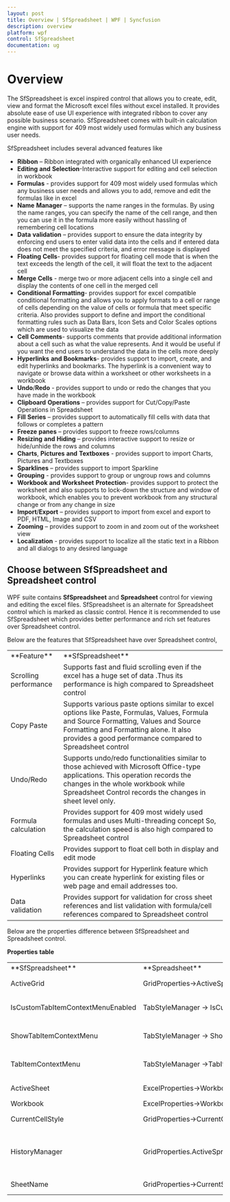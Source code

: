 ```yaml
---
layout: post
title: Overview | SfSpreadsheet | WPF | Syncfusion
description: overview
platform: wpf
control: SfSpreadsheet
documentation: ug
---
```


# Overview

The SfSpreadsheet is excel inspired control that allows you to create, edit, view and format the Microsoft excel files without excel installed. It provides absolute ease of use UI experience with integrated ribbon to cover any possible business scenario. SfSpreadsheet comes with built-in calculation engine with support for 409 most widely used formulas which any business user needs. 

SfSpreadsheet includes several advanced features like 

* **Ribbon** – Ribbon integrated with organically enhanced UI experience
* **Editing** **and** **Selection**-Interactive support for editing and cell selection in workbook
* **Formulas** - provides support for 409 most widely used formulas which any business user needs and allows you to add, remove and edit the formulas like in excel
* **Name** **Manager** – supports the name ranges in the formulas. By using the name ranges, you can specify the name of the cell range, and then you can use it in the formula more easily without hassling of remembering cell locations
* **Data** **validation** – provides support to ensure the data integrity by enforcing end users to enter valid data into the cells and if entered data does not meet the specified criteria, and error message is displayed
* **Floating** **Cells**- provides support for floating cell mode that is when the text exceeds the length of the cell, it will float the text to the adjacent cell
* **Merge** **Cells** - merge two or more adjacent cells into a single cell and display the contents of one cell in the merged cell
* **Conditional** **Formatting**- provides support for excel compatible conditional formatting and allows you to apply formats to a cell or range of cells depending on the value of cells or formula that meet specific criteria. Also provides support to define and import the conditional formatting rules such as Data Bars, Icon Sets and Color Scales options which are used to visualize the data
* **Cell** **Comments**- supports comments that provide additional information about a cell such as what the value represents. And it would be useful if you want the end users to understand the data in the cells more deeply
* **Hyperlinks** **and** **Bookmarks**- provides support to import, create, and edit hyperlinks and bookmarks. The hyperlink is a convenient way to navigate or browse data within a worksheet or other worksheets in a workbook
* **Undo**/**Redo** - provides support to undo or redo the changes that you have made in the workbook
* **Clipboard** **Operations** – provides support for Cut/Copy/Paste Operations in Spreadsheet
* **Fill** **Series** – provides support to automatically fill cells with data that follows or completes a pattern
* **Freeze** **panes** – provides support to freeze rows/columns
* **Resizing** **and** **Hiding** – provides interactive support to resize or hide/unhide the rows and columns
* **Charts**, **Pictures** **and** **Textboxes** - provides support to import Charts, Pictures and Textboxes
* **Sparklines** – provides support to import Sparkline
* **Grouping** - provides support to group or ungroup rows and columns
* **Workbook** **and** **Worksheet** **Protection**- provides support to protect the worksheet and also supports to lock-down the structure and window of workbook, which enables you to prevent workbook from any structural change or from any change in size
* **Import**/**Export** – provides support to import from excel and export to PDF, HTML, Image and CSV
* **Zooming** – provides support to zoom in and zoom out of the worksheet view
* **Localization** - provides support to localize all the static text in a Ribbon and all dialogs to any desired language

## Choose between SfSpreadsheet and Spreadsheet control

WPF suite contains **SfSpreadsheet** and **Spreadsheet** control for viewing and editing the excel files. SfSpreadsheet is an alternate for Spreadsheet control which is marked as classic control. Hence it is recommended to use SfSpreadsheet which provides better performance and rich set features over Spreadsheet control. 

Below are the features that SfSpreadsheet have over Spreadsheet control,

<table>
<tr>
<td>
**Feature**</td><td>
**SfSpreadsheet**</td></tr>
<tr>
<td>
Scrolling performance</td><td>
Supports fast and fluid scrolling even if the excel has a huge set of data .Thus its  performance is high compared to Spreadsheet control</td></tr>
<tr>
<td>
Copy Paste</td><td>
Supports various paste options similar to excel options like Paste, Formulas, Values, Formula and Source Formatting, Values and Source Formatting and Formatting alone. It also provides a good performance compared to Spreadsheet control</td></tr>
<tr>
<td>
Undo/Redo</td><td>
Supports undo/redo functionalities similar to those achieved with Microsoft Office-type applications. This operation records the changes in the whole workbook while Spreadsheet Control records the changes in sheet level only.</td></tr>
<tr>
<td>
Formula calculation</td><td>
Provides support for 409 most widely used formulas and uses Multi-threading concept So, the calculation speed is also high compared to Spreadsheet control</td></tr>
<tr>
<td>
Floating Cells</td><td>
Provides support to float cell both in display and edit mode</td></tr>
<tr>
<td>
Hyperlinks</td><td>
Provides support for Hyperlink feature which you can create hyperlink for existing files or web page and email addresses too.</td></tr>
<tr>
<td>
Data validation</td><td>
Provides support for validation for cross sheet references and list validation with formula/cell references compared to Spreadsheet control</td></tr>
</table>
Below are the properties difference between SfSpreadsheet and Spreadsheet control.<br />

**Properties** **table**

<table>
<tr>
<td>
**SfSpreadsheet**</td><td>
**Spreadsheet**</td><td>
**Description**</td></tr>
<tr>
<td>
ActiveGrid</td><td>
GridProperties->ActiveSpreadsheetGrid</td><td>
Gets the active SfSpreadsheetGrid</td></tr>
<tr>
<td>
IsCustomTabItemContextMenuEnabled</td><td>
TabStyleManager -> IsCustomTabItemContextMenuEnabled</td><td>
Gets or sets whether Custom ContextMenu is to be Enabled</td></tr>
<tr>
<td>
ShowTabItemContextMenu</td><td>
TabStyleManager -> ShowTabItemContextMenu</td><td>
Gets or sets whether TabItemContextMenu is to be displayed</td></tr>
<tr>
<td>
TabItemContextMenu</td><td>
TabStyleManager ->TabItemContextMenu</td><td>
Gets or sets the ContextMenu Items for TabItem</td></tr>
<tr>
<td>
ActiveSheet</td><td>
ExcelProperties->Workbook->ActiveSheet</td><td>
Gets the Current ActiveSheet</td></tr>
<tr>
<td>
Workbook</td><td>
ExcelProperties->Workbook</td><td>
</td></tr>
<tr>
<td>
CurrentCellStyle</td><td>
GridProperties->CurrentCellStyle</td><td>
Gets the Style of the Current Cell</td></tr>
<tr>
<td>
HistoryManager</td><td>
GridProperties.ActiveSpreadsheetGrid.Model.CommandStack</td><td>
Gets the command stack of the SpreadsheetControl.By default it has been enabled</td></tr>
<tr>
<td>
SheetName</td><td>
GridProperties->CurrentSheetName</td><td>
Gets the tab sheet name</td></tr>
</table>
